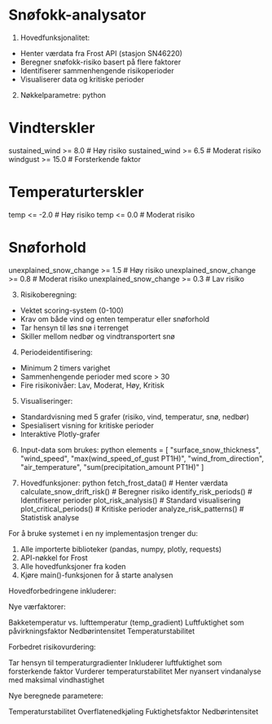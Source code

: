 # Snøfokk-analysator
1. Hovedfunksjonalitet:
- Henter værdata fra Frost API (stasjon SN46220)
- Beregner snøfokk-risiko basert på flere faktorer
- Identifiserer sammenhengende risikoperioder
- Visualiserer data og kritiske perioder
2. Nøkkelparametre:
python
# Vindterskler
sustained_wind >= 8.0  # Høy risiko
sustained_wind >= 6.5  # Moderat risiko
windgust >= 15.0      # Forsterkende faktor
# Temperaturterskler
temp <= -2.0  # Høy risiko
temp <= 0.0   # Moderat risiko
# Snøforhold
unexplained_snow_change >= 1.5  # Høy risiko
unexplained_snow_change >= 0.8  # Moderat risiko
unexplained_snow_change >= 0.3  # Lav risiko

3. Risikoberegning:
- Vektet scoring-system (0-100)
- Krav om både vind og enten temperatur eller snøforhold
- Tar hensyn til løs snø i terrenget
- Skiller mellom nedbør og vindtransportert snø
4. Periodeidentifisering:
- Minimum 2 timers varighet
- Sammenhengende perioder med score > 30
- Fire risikonivåer: Lav, Moderat, Høy, Kritisk
5. Visualiseringer:
- Standardvisning med 5 grafer (risiko, vind, temperatur, snø, nedbør)
- Spesialisert visning for kritiske perioder
- Interaktive Plotly-grafer
6. Input-data som brukes:
python
elements = [
    "surface_snow_thickness",
    "wind_speed",
    "max(wind_speed_of_gust PT1H)",
    "wind_from_direction",
    "air_temperature",
    "sum(precipitation_amount PT1H)"
]

7. Hovedfunksjoner:
python
fetch_frost_data()           # Henter værdata
calculate_snow_drift_risk()  # Beregner risiko
identify_risk_periods()      # Identifiserer perioder
plot_risk_analysis()        # Standard visualisering
plot_critical_periods()     # Kritiske perioder
analyze_risk_patterns()     # Statistisk analyse

For å bruke systemet i en ny implementasjon trenger du:
1. Alle importerte biblioteker (pandas, numpy, plotly, requests)
2. API-nøkkel for Frost
3. Alle hovedfunksjoner fra koden
4. Kjøre main()-funksjonen for å starte analysen


Hovedforbedringene inkluderer:

Nye værfaktorer:


Bakketemperatur vs. lufttemperatur (temp_gradient)
Luftfuktighet som påvirkningsfaktor
Nedbørintensitet
Temperaturstabilitet


Forbedret risikovurdering:


Tar hensyn til temperaturgradienter
Inkluderer luftfuktighet som forsterkende faktor
Vurderer temperaturstabilitet
Mer nyansert vindanalyse med maksimal vindhastighet


Nye beregnede parametere:


Temperaturstabilitet
Overflatenedkjøling
Fuktighetsfaktor
Nedbørintensitet
